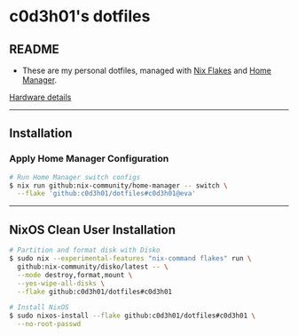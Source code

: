 # **c0d3h01's dotfiles**

## README

- These are my personal dotfiles, managed with [Nix Flakes](https://nixos.org/manual/nix/stable/command-ref/new-cli/nix3-flake) and [Home Manager](https://nix-community.github.io/home-manager/).  

[Hardware details](https://github.com/c0d3h01/dotfiles/blob/master/docs/hardware.md)

---

## Installation

### Apply Home Manager Configuration

```bash
# Run Home Manager switch configs
$ nix run github:nix-community/home-manager -- switch \
  --flake 'github:c0d3h01/dotfiles#c0d3h01@eva'
```

---

## NixOS Clean User Installation

```bash
# Partition and format disk with Disko
$ sudo nix --experimental-features "nix-command flakes" run \
  github:nix-community/disko/latest -- \
  --mode destroy,format,mount \
  --yes-wipe-all-disks \
  --flake github:c0d3h01/dotfiles#c0d3h01

# Install NixOS
$ sudo nixos-install --flake github:c0d3h01/dotfiles#c0d3h01 \
  --no-root-passwd
```
